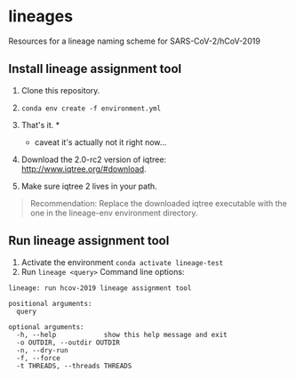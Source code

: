 # lineages
Resources for a lineage naming scheme for SARS-CoV-2/hCoV-2019

## Install lineage assignment tool

1. Clone this repository.
2. ``conda env create -f environment.yml``
3. That's it. *

    * caveat it's actually not it right now...

4. Download the 2.0-rc2 version of iqtree: http://www.iqtree.org/#download.
5. Make sure iqtree 2 lives in your path.

>Recommendation: Replace the downloaded iqtree executable with the one in the lineage-env environment directory. 


## Run lineage assignment tool

1. Activate the environment ``conda activate lineage-test``
2. Run ``lineage <query>``
Command line options:
```
lineage: run hcov-2019 lineage assignment tool

positional arguments:
  query

optional arguments:
  -h, --help            show this help message and exit
  -o OUTDIR, --outdir OUTDIR
  -n, --dry-run
  -f, --force
  -t THREADS, --threads THREADS
  ```

